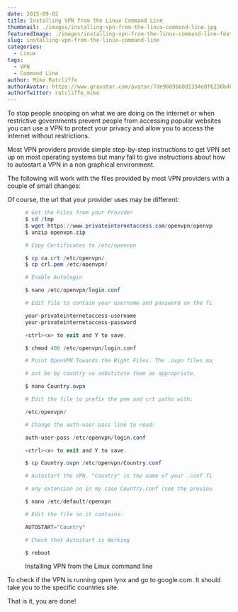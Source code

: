 ```yaml
---
date: 2015-09-02
title: Installing VPN from the Linux Command Line
thumbnail: ./images/installing-vpn-from-the-linux-command-line.jpg
featuredImage: ./images/installing-vpn-from-the-linux-command-line-featured-image.jpg
slug: installing-vpn-from-the-linux-command-line
categories:
  - Linux
tags:
  - VPN
  - Command Line
author: Mike Ratcliffe
authorAvatar: https://www.gravatar.com/avatar/7de9609bb8d1394e8f6236bd0fac2d7b.jpg
authorTwitter: ratcliffe_mike
---
```


To stop people snooping on what we are doing on the internet or when restrictive governments prevent people from accessing popular websites you can use a VPN to protect your privacy and allow you to access the internet without restrictions.

Most VPN providers provide simple step-by-step instructions to get VPN set up on most operating systems but many fail to give instructions about how to autostart a VPN in a non graphical environment.

The following will work with the files provided by most VPN providers with a couple of small changes:

Of course, the url that your provider uses may be different:

<figure>

```powershell
# Get the Files from your Provider
$ cd /tmp
$ wget https://www.privateinternetaccess.com/openvpn/openvpn.zip
$ unzip openvpn.zip

# Copy Certificates to /etc/openvpn

$ cp ca.crt /etc/openvpn/
$ cp crl.pem /etc/openvpn/

# Enable Autologin

$ nano /etc/openvpn/login.conf

# Edit file to contain your username and password on the first two lines:

your-privateinternetaccess-username
your-privateinternetaccess-password

<ctrl><x> to exit and Y to save.

$ chmod 400 /etc/openvpn/login.conf

# Point OpenVPN Towards the Right Files. The .ovpn files may

# not be by country so substitute them as appropriate.

$ nano Country.ovpn

# Edit the file to prefix the pem and crt paths with:

/etc/openvpn/

# Change the auth-user-pass line to read:

auth-user-pass /etc/openvpn/login.conf

<ctrl><x> to exit and Y to save.

$ cp Country.ovpn /etc/openvpn/Country.conf

# Autostart the VPN. "Country" is the name of your .conf file without

# any extension so in my case Country.conf (see the previous steps).

$ nano /etc/default/openvpn

# Edit the file so it contains:

AUTOSTART="Country"

# Check that Autostart is Working

$ reboot

```

  <figcaption>Installing VPN from the Linux command line</figcaption>
</figure>

To check if the VPN is running open lynx and go to google.com. It should take you to the specific countries site.

That is it, you are done!
